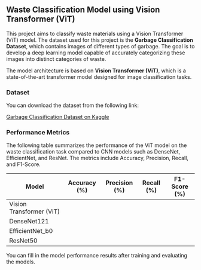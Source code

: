 ## Waste Classification Model using Vision Transformer (ViT)

This project aims to classify waste materials using a Vision Transformer (ViT) model. The dataset used for this project is the **Garbage Classification Dataset**, which contains images of different types of garbage. The goal is to develop a deep learning model capable of accurately categorizing these images into distinct categories of waste.

The model architecture is based on **Vision Transformer (ViT)**, which is a state-of-the-art transformer model designed for image classification tasks.

### Dataset

You can download the dataset from the following link:

[Garbage Classification Dataset on Kaggle](https://www.kaggle.com/datasets/asdasdasasdas/garbage-classification/data)

### Performance Metrics

The following table summarizes the performance of the ViT model on the waste classification task compared to CNN models such as DenseNet, EfficientNet, and ResNet. The metrics include Accuracy, Precision, Recall, and F1-Score.

| Model                     | Accuracy (%) | Precision (%) | Recall (%) | F1-Score (%) |
|---------------------------|--------------|---------------|------------|--------------|
| Vision Transformer (ViT)   |              |               |            |              |
| DenseNet121                 |              |               |            |              |
| EfficientNet_b0             |              |               |            |              |
| ResNet50                    |              |               |            |              |

You can fill in the model performance results after training and evaluating the models.

